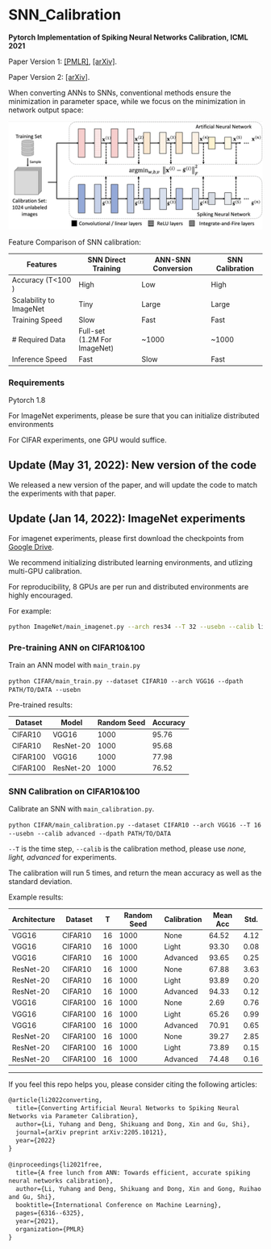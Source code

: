 # SNN_Calibration
**Pytorch Implementation of Spiking Neural Networks Calibration, ICML 2021**

Paper Version 1: [[PMLR]](http://proceedings.mlr.press/v139/li21d/li21d.pdf), [[arXiv]](https://arxiv.org/pdf/2106.06984.pdf).

Paper Version 2: [[arXiv]](https://arxiv.org/pdf/2205.10121.pdf).

When converting ANNs to SNNs, conventional methods ensure the minimization in parameter space, while we focus on the minimization in network output space:

![introduction_figure](figs/introduction.png)

Feature Comparison of SNN calibration:

| Features                | SNN Direct Training                | ANN-SNN Conversion | SNN Calibration |
| ----------------------- | ---------------------------------- | ------------------ | --------------- |
| Accuracy (T<100​)        | High                               | Low                | High            |
| Scalability to ImageNet | Tiny                               | Large              | Large           |
| Training Speed          | Slow                               | Fast               | Fast            |
| # Required Data         | Full-set <br />(1.2M For ImageNet) | ~1000              | ~1000           |
| Inference Speed         | Fast                               | Slow               | Fast            |


### Requirements

Pytorch 1.8

For ImageNet experiments, please be sure that you can initialize distributed environments

For CIFAR experiments, one GPU would suffice. 

## Update (May 31, 2022): New version of the code

We released a new version of the paper, and will update the code to match the experiments with that paper. 


## Update (Jan 14, 2022): ImageNet experiments

For imagenet experiments, please first download the checkpoints from [Google Drive](https://drive.google.com/drive/folders/1vwNx4xTF6EG_Brbu-6mGkgC2HcfgtBTe?usp=sharing).

We recommend initializing distributed learning environments, and utlizing multi-GPU calibration.

For reproducibility, 8 GPUs are per run and distributed environments are highly encouraged. 

For example:

```bash
python ImageNet/main_imagenet.py --arch res34 --T 32 --usebn --calib light --dpath PATH/TO/DATA
```



### Pre-training ANN on CIFAR10&100

Train an ANN model with `main_train.py`

`python CIFAR/main_train.py --dataset CIFAR10 --arch VGG16 --dpath PATH/TO/DATA --usebn `

Pre-trained results:

| Dataset  | Model     | Random Seed | Accuracy |
| -------- | --------- | ----------- | -------- |
| CIFAR10  | VGG16     | 1000        | 95.76    |
| CIFAR10  | ResNet-20 | 1000        | 95.68    |
| CIFAR100 | VGG16     | 1000        | 77.98    |
| CIFAR100 | ResNet-20 | 1000        | 76.52    |



### SNN Calibration on CIFAR10&100

Calibrate an SNN with `main_calibration.py`.

`python CIFAR/main_calibration.py --dataset CIFAR10 --arch VGG16 --T 16 --usebn --calib advanced --dpath PATH/TO/DATA `

`--T` is the time step, `--calib`  is the calibration method, please use *none, light, advanced* for experiments.  

The calibration will run 5 times, and return the mean accuracy as well as the standard deviation. 

Example results:

| Architecture | Dataset   | T    | Random Seed | Calibration | Mean Acc | Std. |
| ------------ | -------- | ---- | ----------- | ----------- | -------- | ---- |
| VGG16        | CIFAR10  | 16   | 1000        | None        | 64.52    | 4.12 |
| VGG16        | CIFAR10  | 16   | 1000        | Light       | 93.30    | 0.08 |
| VGG16        | CIFAR10  | 16   | 1000        | Advanced    | 93.65    | 0.25 |
| ResNet-20    | CIFAR10  | 16   | 1000        | None        | 67.88    | 3.63 |
| ResNet-20    | CIFAR10  | 16   | 1000        | Light       | 93.89    | 0.20 |
| ResNet-20    | CIFAR10  | 16   | 1000        | Advanced    | 94.33    | 0.12 |
| VGG16        | CIFAR100 | 16   | 1000        | None        | 2.69     | 0.76 |
| VGG16        | CIFAR100 | 16   | 1000        | Light       | 65.26    | 0.99 |
| VGG16        | CIFAR100 | 16   | 1000        | Advanced    | 70.91    | 0.65 |
| ResNet-20    | CIFAR100 | 16   | 1000        | None        | 39.27    | 2.85 |
| ResNet-20    | CIFAR100 | 16   | 1000        | Light       | 73.89    | 0.15 |
| ResNet-20    | CIFAR100 | 16   | 1000        | Advanced    | 74.48    | 0.16 |


---
If you feel this repo helps you, please consider citing the following articles:

```
@article{li2022converting,
  title={Converting Artificial Neural Networks to Spiking Neural Networks via Parameter Calibration},
  author={Li, Yuhang and Deng, Shikuang and Dong, Xin and Gu, Shi},
  journal={arXiv preprint arXiv:2205.10121},
  year={2022}
}

@inproceedings{li2021free,
  title={A free lunch from ANN: Towards efficient, accurate spiking neural networks calibration},
  author={Li, Yuhang and Deng, Shikuang and Dong, Xin and Gong, Ruihao and Gu, Shi},
  booktitle={International Conference on Machine Learning},
  pages={6316--6325},
  year={2021},
  organization={PMLR}
}
```

